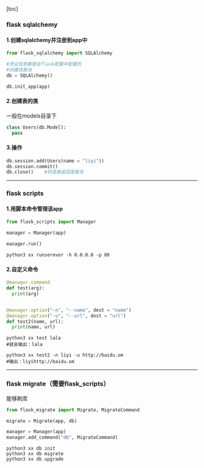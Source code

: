 [toc]
### flask sqlalchemy

#### 1.创建sqlalchemy并注册到app中
```python
from flask_sqlalchemy import SQLAlchemy

#凭证信息都是在flask配置中配置的
#创建连接池
db = SQLAlchemy()

db.init_app(app)
```

#### 2.创建表的类
一般在models目录下
```python
class Users(db.Model):
  pass
```

#### 3.操作
```python
db.session.add(Users(name = "liyi"))
db.session.commit()
db.close()    #将连接返回连接池
```

***

### flask scripts

#### 1.用脚本命令管理该app
```python
from flask_scripts import Manager

manager = Manager(app)

manager.run()
```

```shell
python3 xx runserever -h 0.0.0.0 -p 80
```

#### 2.自定义命令

```python
@manager.command
def test(arg):
  print(arg)


@manager.option("-n", "--name", dest = "name")
@manager.option("-u", "--url", dest = "url")
def test2(name, url):
  print(name, url)
```

```shell
python3 xx test lala
#就会输出：lala

python3 xx test2 -n liyi -u http://baidu.om
#输出：liyihttp://baidu.om
```

***

### flask migrate（需要flask_scripts）
能够刷库

```python
from flask_migrate import Migrate, MigrateCommand

migrate = Migrate(app, db)

manager = Manager(app)
manager.add_command("db", MigrateCommand)
```

```shell
python3 xx db init
python3 xx db migrate
python3 xx db upgrade
```
